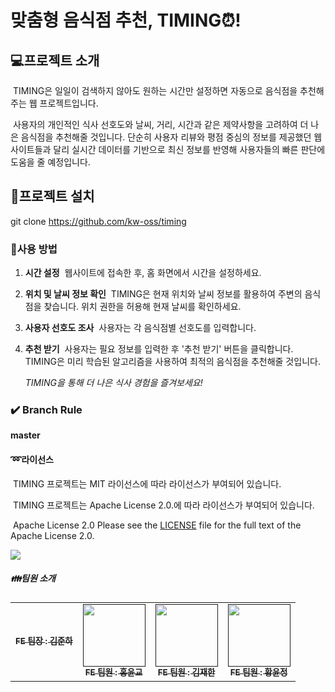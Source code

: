 
# 맞춤형 음식점 추천, TIMING⏰!      



## 💻프로젝트 소개  
 &nbsp;TIMING은 일일이 검색하지 않아도 원하는 시간만 설정하면 자동으로 음식점을 추천해주는 웹 프로젝트입니다.
 
 &nbsp;사용자의 개인적인 식사 선호도와 날씨, 거리, 시간과 같은 제약사항을 고려하여 더 나은 음식점을 추천해줄 것입니다. 단순히 사용자 리뷰와 평점 중심의 정보를 제공했던 웹 사이트들과 달리 실시간 데이터를 기반으로 최신 정보를 반영해 사용자들의 빠른 판단에 도움을 줄 예정입니다.


## 📁프로젝트 설치
git clone https://github.com/kw-oss/timing



### 📑사용 방법  
1. **시간 설정**
  &nbsp;웹사이트에 접속한 후, 홈 화면에서 시간을 설정하세요.

2. **위치 및 날씨 정보 확인**
  &nbsp;TIMING은 현재 위치와 날씨 정보를 활용하여 주변의 음식점을 찾습니다. 위치 권한을 허용해 현재 날씨를 확인하세요.

3. **사용자 선호도 조사**
  &nbsp;사용자는 각 음식점별 선호도를 입력합니다.

4. **추천 받기**
   &nbsp;사용자는 필요 정보를 입력한 후 '추천 받기' 버튼을 클릭합니다. TIMING은 미리 학습된 알고리즘을 사용하여 최적의 음식점을 추천해줄 것입니다.

   *TIMING을 통해 더 나은 식사 경험을 즐겨보세요!*



### ✔️ Branch Rule  
**master**





   #### ➿라이선스
   &nbsp;TIMING 프로젝트는 MIT 라이선스에 따라 라이선스가 부여되어 있습니다.  

   
   &nbsp;TIMING 프로젝트는 Apache License 2.0.에 따라 라이선스가 부여되어 있습니다.  
   
&nbsp;Apache License 2.0
Please see the [LICENSE](LICENSE) file for the full text of the Apache License 2.0.

 <img src="https://img.shields.io/badge/selenium-43B02A?style=for-the-badge&logo=selenium&logoColor=white">


   ##### 👪팀원 소개
   <table>
  <tbody>
    <tr>
      <td align="center"><a href=""><img src="width="100px;" alt=""/><br /><sub><b>FE 팀장 : 김준하 </b></sub></a><br /></td>
      <td align="center"><a href=""><img src="" width="100px;" alt=""/><br /><sub><b>FE 팀원 : 홍윤교 </b></sub></a><br /></td>
      <td align="center"><a href=""><img src="" width="100px;" alt=""/><br /><sub><b>FE 팀원 : 김재한 </b></sub></a><br /></td>
      <td align="center"><a href=""><img src="" width="100px;" alt=""/><br /><sub><b>FE 팀원 : 황윤정 </b></sub></a><br /></td>
  </tbody>
</table>
